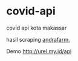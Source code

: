 # covid-api
covid api kota makassar


hasil scraping [andrafarm.](https://andrafarm.com/)

Demo http://urel.my.id/api
